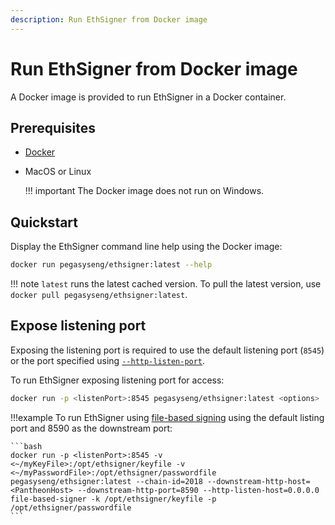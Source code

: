 ```yaml
---
description: Run EthSigner from Docker image
---
```


# Run EthSigner from Docker image

A Docker image is provided to run EthSigner in a Docker container.

## Prerequisites

* [Docker](https://docs.docker.com/install/)

* MacOS or Linux

    !!! important
        The Docker image does not run on Windows.

## Quickstart

Display the EthSigner command line help using the Docker image:

```bash tab="latest"
docker run pegasyseng/ethsigner:latest --help
```

!!! note
    `latest` runs the latest cached version. To pull the latest version, use `docker pull pegasyseng/ethsigner:latest`.

## Expose listening port

Exposing the listening port is required to use the  default listening port (`8545`) or the port
specified using [`--http-listen-port`](../../Reference/CLI/CLI-Syntax.md#http-listen-port).

To run EthSigner exposing listening port for access:

```bash
docker run -p <listenPort>:8545 pegasyseng/ethsigner:latest <options>
```

!!!example
    To run EthSigner using [file-based signing](../../Tutorials/Start-EthSigner.md) using the default
    listing port and 8590 as the downstream port:

    ```bash
    docker run -p <listenPort>:8545 -v <~/myKeyFile>:/opt/ethsigner/keyfile -v <~/myPasswordFile>:/opt/ethsigner/passwordfile pegasyseng/ethsigner:latest --chain-id=2018 --downstream-http-host=<PantheonHost> --downstream-http-port=8590 --http-listen-host=0.0.0.0 file-based-signer -k /opt/ethsigner/keyfile -p /opt/ethsigner/passwordfile
    ```
